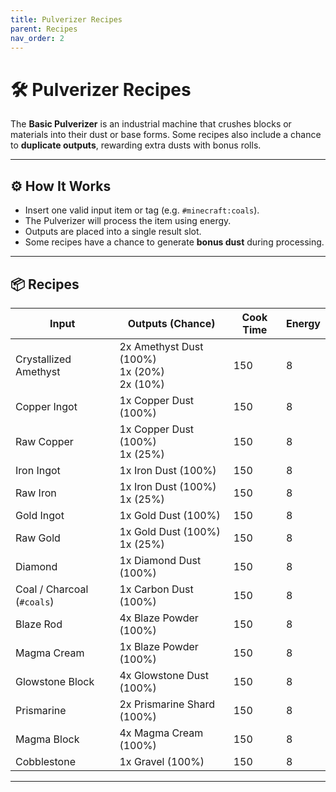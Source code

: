 ```yaml
---
title: Pulverizer Recipes
parent: Recipes
nav_order: 2
---
```


# 🛠️ Pulverizer Recipes

The **Basic Pulverizer** is an industrial machine that crushes blocks or materials into their dust or base forms. Some recipes also include a chance to **duplicate outputs**, rewarding extra dusts with bonus rolls.

---

## ⚙️ How It Works

- Insert one valid input item or tag (e.g. `#minecraft:coals`).
- The Pulverizer will process the item using energy.
- Outputs are placed into a single result slot.
- Some recipes have a chance to generate **bonus dust** during processing.

---

## 📦 Recipes

| Input                    | Outputs (Chance)                                     | Cook Time | Energy |
|--------------------------|------------------------------------------------------|-----------|--------|
| Crystallized Amethyst    | 2x Amethyst Dust (100%)<br>1x (20%)<br>2x (10%)      | 150       | 8      |
| Copper Ingot             | 1x Copper Dust (100%)                                | 150       | 8      |
| Raw Copper               | 1x Copper Dust (100%)<br>1x (25%)                    | 150       | 8      |
| Iron Ingot               | 1x Iron Dust (100%)                                  | 150       | 8      |
| Raw Iron                 | 1x Iron Dust (100%)<br>1x (25%)                      | 150       | 8      |
| Gold Ingot               | 1x Gold Dust (100%)                                  | 150       | 8      |
| Raw Gold                 | 1x Gold Dust (100%)<br>1x (25%)                      | 150       | 8      |
| Diamond                  | 1x Diamond Dust (100%)                               | 150       | 8      |
| Coal / Charcoal (`#coals`)| 1x Carbon Dust (100%)                               | 150       | 8      |
| Blaze Rod                | 4x Blaze Powder (100%)                               | 150       | 8      |
| Magma Cream              | 1x Blaze Powder (100%)                               | 150       | 8      |
| Glowstone Block          | 4x Glowstone Dust (100%)                             | 150       | 8      |
| Prismarine               | 2x Prismarine Shard (100%)                           | 150       | 8      |
| Magma Block              | 4x Magma Cream (100%)                                | 150       | 8      |
| Cobblestone              | 1x Gravel (100%)                                     | 150       | 8      |

---

